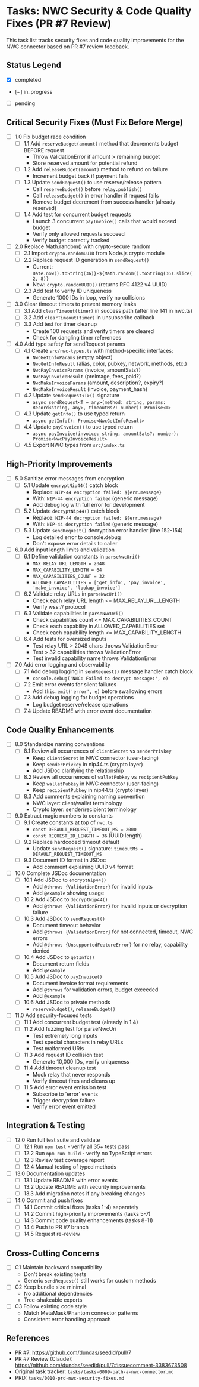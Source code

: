 # Tasks: NWC Security & Code Quality Fixes (PR #7 Review)

This task list tracks security fixes and code quality improvements for the NWC connector based on PR #7 review feedback.

## Status Legend
- [x] completed
- [~] in_progress
- [ ] pending

## Critical Security Fixes (Must Fix Before Merge)

- [ ] 1.0 Fix budget race condition
  - [ ] 1.1 Add `reserveBudget(amount)` method that decrements budget BEFORE request
    - Throw ValidationError if amount > remaining budget
    - Store reserved amount for potential refund
  - [ ] 1.2 Add `releaseBudget(amount)` method to refund on failure
    - Increment budget back if payment fails
  - [ ] 1.3 Update `sendRequest()` to use reserve/release pattern
    - Call `reserveBudget()` before `relay.publish()`
    - Call `releaseBudget()` in error handler if request fails
    - Remove budget decrement from success handler (already reserved)
  - [ ] 1.4 Add test for concurrent budget requests
    - Launch 3 concurrent `payInvoice()` calls that would exceed budget
    - Verify only allowed requests succeed
    - Verify budget correctly tracked

- [ ] 2.0 Replace Math.random() with crypto-secure random
  - [ ] 2.1 Import `crypto.randomUUID` from Node.js crypto module
  - [ ] 2.2 Replace request ID generation in `sendRequest()`
    - Current: `Date.now().toString(36)}-${Math.random().toString(36).slice(2, 8)}`
    - New: `crypto.randomUUID()` (returns RFC 4122 v4 UUID)
  - [ ] 2.3 Add test to verify ID uniqueness
    - Generate 1000 IDs in loop, verify no collisions

- [ ] 3.0 Clear timeout timers to prevent memory leaks
  - [ ] 3.1 Add `clearTimeout(timer)` in success path (after line 141 in nwc.ts)
  - [ ] 3.2 Add `clearTimeout(timer)` in unsubscribe callback
  - [ ] 3.3 Add test for timer cleanup
    - Create 100 requests and verify timers are cleared
    - Check for dangling timer references

- [ ] 4.0 Add type safety for sendRequest params
  - [ ] 4.1 Create `src/nwc-types.ts` with method-specific interfaces:
    - `NwcGetInfoParams` (empty object)
    - `NwcGetInfoResult` (alias, color, pubkey, network, methods, etc.)
    - `NwcPayInvoiceParams` (invoice, amountSats?)
    - `NwcPayInvoiceResult` (preimage, fees_paid?)
    - `NwcMakeInvoiceParams` (amount, description?, expiry?)
    - `NwcMakeInvoiceResult` (invoice, payment_hash)
  - [ ] 4.2 Update `sendRequest<T>()` signature
    - `async sendRequest<T = any>(method: string, params: Record<string, any>, timeoutMs?: number): Promise<T>`
  - [ ] 4.3 Update `getInfo()` to use typed return
    - `async getInfo(): Promise<NwcGetInfoResult>`
  - [ ] 4.4 Update `payInvoice()` to use typed return
    - `async payInvoice(invoice: string, amountSats?: number): Promise<NwcPayInvoiceResult>`
  - [ ] 4.5 Export NWC types from `src/index.ts`

## High-Priority Improvements

- [ ] 5.0 Sanitize error messages from encryption
  - [ ] 5.1 Update `encryptNip44()` catch block
    - Replace: `NIP-44 encryption failed: ${err.message}`
    - With: `NIP-44 encryption failed` (generic message)
    - Add debug log with full error for development
  - [ ] 5.2 Update `decryptNip44()` catch block
    - Replace: `NIP-44 decryption failed: ${err.message}`
    - With: `NIP-44 decryption failed` (generic message)
  - [ ] 5.3 Update `sendRequest()` decryption error handler (line 152-154)
    - Log detailed error to console.debug
    - Don't expose error details to caller

- [ ] 6.0 Add input length limits and validation
  - [ ] 6.1 Define validation constants in `parseNwcUri()`
    - `MAX_RELAY_URL_LENGTH = 2048`
    - `MAX_CAPABILITY_LENGTH = 64`
    - `MAX_CAPABILITIES_COUNT = 32`
    - `ALLOWED_CAPABILITIES = ['get_info', 'pay_invoice', 'make_invoice', 'lookup_invoice']`
  - [ ] 6.2 Validate relay URLs in `parseNwcUri()`
    - Check each relay URL length <= MAX_RELAY_URL_LENGTH
    - Verify wss:// protocol
  - [ ] 6.3 Validate capabilities in `parseNwcUri()`
    - Check capabilities count <= MAX_CAPABILITIES_COUNT
    - Check each capability in ALLOWED_CAPABILITIES set
    - Check each capability length <= MAX_CAPABILITY_LENGTH
  - [ ] 6.4 Add tests for oversized inputs
    - Test relay URL > 2048 chars throws ValidationError
    - Test > 32 capabilities throws ValidationError
    - Test invalid capability name throws ValidationError

- [ ] 7.0 Add error logging and observability
  - [ ] 7.1 Add debug logging in `sendRequest()` message handler catch block
    - `console.debug('NWC: Failed to decrypt message:', e)`
  - [ ] 7.2 Emit error events for silent failures
    - Add `this.emit('error', e)` before swallowing errors
  - [ ] 7.3 Add debug logging for budget operations
    - Log budget reserve/release operations
  - [ ] 7.4 Update README with error event documentation

## Code Quality Enhancements

- [ ] 8.0 Standardize naming conventions
  - [ ] 8.1 Review all occurrences of `clientSecret` vs `senderPrivkey`
    - Keep `clientSecret` in NWC connector (user-facing)
    - Keep `senderPrivkey` in nip44.ts (crypto layer)
    - Add JSDoc clarifying the relationship
  - [ ] 8.2 Review all occurrences of `walletPubkey` vs `recipientPubkey`
    - Keep `walletPubkey` in NWC connector (user-facing)
    - Keep `recipientPubkey` in nip44.ts (crypto layer)
  - [ ] 8.3 Add comments explaining naming convention
    - NWC layer: client/wallet terminology
    - Crypto layer: sender/recipient terminology

- [ ] 9.0 Extract magic numbers to constants
  - [ ] 9.1 Create constants at top of `nwc.ts`
    - `const DEFAULT_REQUEST_TIMEOUT_MS = 2000`
    - `const REQUEST_ID_LENGTH = 36` (UUID length)
  - [ ] 9.2 Replace hardcoded timeout default
    - Update `sendRequest()` signature: `timeoutMs = DEFAULT_REQUEST_TIMEOUT_MS`
  - [ ] 9.3 Document ID format in JSDoc
    - Add comment explaining UUID v4 format

- [ ] 10.0 Complete JSDoc documentation
  - [ ] 10.1 Add JSDoc to `encryptNip44()`
    - Add `@throws {ValidationError}` for invalid inputs
    - Add `@example` showing usage
  - [ ] 10.2 Add JSDoc to `decryptNip44()`
    - Add `@throws {ValidationError}` for invalid inputs or decryption failure
  - [ ] 10.3 Add JSDoc to `sendRequest()`
    - Document timeout behavior
    - Add `@throws {ValidationError}` for not connected, timeout, NWC errors
    - Add `@throws {UnsupportedFeatureError}` for no relay, capability denied
  - [ ] 10.4 Add JSDoc to `getInfo()`
    - Document return fields
    - Add `@example`
  - [ ] 10.5 Add JSDoc to `payInvoice()`
    - Document invoice format requirements
    - Add `@throws` for validation errors, budget exceeded
    - Add `@example`
  - [ ] 10.6 Add JSDoc to private methods
    - `reserveBudget()`, `releaseBudget()`

- [ ] 11.0 Add security-focused tests
  - [ ] 11.1 Add concurrent budget test (already in 1.4)
  - [ ] 11.2 Add fuzzing test for parseNwcUri
    - Test extremely long inputs
    - Test special characters in relay URLs
    - Test malformed URIs
  - [ ] 11.3 Add request ID collision test
    - Generate 10,000 IDs, verify uniqueness
  - [ ] 11.4 Add timeout cleanup test
    - Mock relay that never responds
    - Verify timeout fires and cleans up
  - [ ] 11.5 Add error event emission test
    - Subscribe to 'error' events
    - Trigger decryption failure
    - Verify error event emitted

## Integration & Testing

- [ ] 12.0 Run full test suite and validate
  - [ ] 12.1 Run `npm test` - verify all 35+ tests pass
  - [ ] 12.2 Run `npm run build` - verify no TypeScript errors
  - [ ] 12.3 Review test coverage report
  - [ ] 12.4 Manual testing of typed methods

- [ ] 13.0 Documentation updates
  - [ ] 13.1 Update README with error events
  - [ ] 13.2 Update README with security improvements
  - [ ] 13.3 Add migration notes if any breaking changes

- [ ] 14.0 Commit and push fixes
  - [ ] 14.1 Commit critical fixes (tasks 1-4) separately
  - [ ] 14.2 Commit high-priority improvements (tasks 5-7)
  - [ ] 14.3 Commit code quality enhancements (tasks 8-11)
  - [ ] 14.4 Push to PR #7 branch
  - [ ] 14.5 Request re-review

## Cross-Cutting Concerns

- [ ] C1 Maintain backward compatibility
  - Don't break existing tests
  - Generic `sendRequest()` still works for custom methods
- [ ] C2 Keep bundle size minimal
  - No additional dependencies
  - Tree-shakeable exports
- [ ] C3 Follow existing code style
  - Match MetaMask/Phantom connector patterns
  - Consistent error handling approach

## References
- PR #7: https://github.com/dundas/seedid/pull/7
- PR #7 Review (Claude): https://github.com/dundas/seedid/pull/7#issuecomment-3383673508
- Original task tracker: `tasks/tasks-0009-path-a-nwc-connector.md`
- PRD: `tasks/0010-prd-nwc-security-fixes.md`
